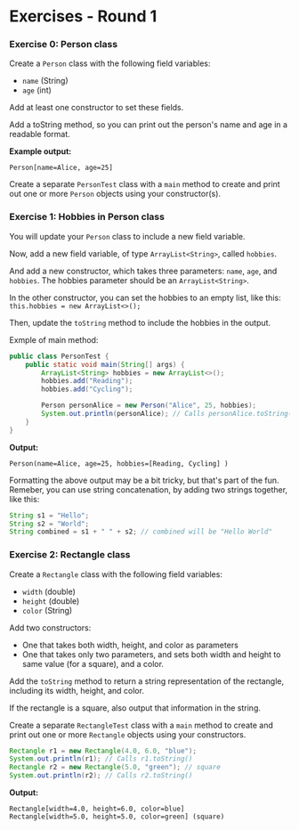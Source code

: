 # Exercises - Round 1

### Exercise 0: Person class

Create a `Person` class with the following field variables:
- `name` (String)
- `age` (int)

Add at least one constructor to set these fields.

Add a toString method, so you can print out the person's name and age in a readable format.

**Example output:**
```
Person[name=Alice, age=25]
```

Create a separate `PersonTest` class with a `main` method to create and print out one or more `Person` objects using your constructor(s).

### Exercise 1: Hobbies in Person class

You will update your `Person` class to include a new field variable.

Now, add a new field variable, of type `ArrayList<String>`, called `hobbies`.

And add a new constructor, which takes three parameters: `name`, `age`, and `hobbies`. The hobbies parameter should be an `ArrayList<String>`.

In the other constructor, you can set the hobbies to an empty list, like this: `this.hobbies = new ArrayList<>();`

Then, update the `toString` method to include the hobbies in the output.

Exmple of main method:
```java
public class PersonTest {
    public static void main(String[] args) {
        ArrayList<String> hobbies = new ArrayList<>();
        hobbies.add("Reading");
        hobbies.add("Cycling");

        Person personAlice = new Person("Alice", 25, hobbies);
        System.out.println(personAlice); // Calls personAlice.toString()
    }
}
```

**Output:**
```
Person(name=Alice, age=25, hobbies=[Reading, Cycling] )
```

Formatting the above output may be a bit tricky, but that's part of the fun. Remeber, you can use string concatenation, by adding two strings together, like this:
```java
String s1 = "Hello";
String s2 = "World";
String combined = s1 + " " + s2; // combined will be "Hello World"
```

### Exercise 2: Rectangle class

Create a `Rectangle` class with the following field variables:
- `width` (double)
- `height` (double)
- `color` (String)

Add two constructors:
- One that takes both width, height, and color as parameters
- One that takes only two parameters, and sets both width and height to same value (for a square), and a color.

Add the `toString` method to return a string representation of the rectangle, including its width, height, and color.

If the rectangle is a square, also output that information in the string.

Create a separate `RectangleTest` class with a `main` method to create and print out one or more `Rectangle` objects using your constructors.

```java
Rectangle r1 = new Rectangle(4.0, 6.0, "blue");
System.out.println(r1); // Calls r1.toString()
Rectangle r2 = new Rectangle(5.0, "green"); // square
System.out.println(r2); // Calls r2.toString()
```

**Output:**
```
Rectangle[width=4.0, height=6.0, color=blue]
Rectangle[width=5.0, height=5.0, color=green] (square)
```